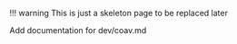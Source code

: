 !!! warning
    This is just a skeleton page to be replaced later


Add documentation for dev/coav.md
